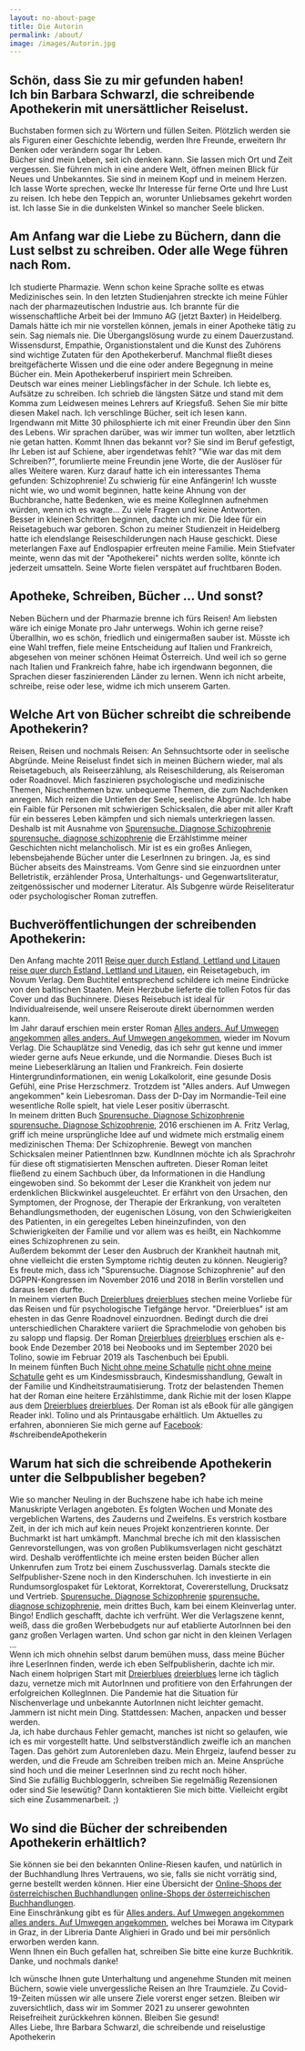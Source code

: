 ```yaml
---
layout: no-about-page
title: Die Autorin
permalink: /about/
image: /images/Autorin.jpg
---
```


## Schön, dass Sie zu mir gefunden haben!  <br> Ich bin Barbara Schwarzl, die schreibende Apothekerin mit unersättlicher Reiselust.

Buchstaben formen sich zu Wörtern und füllen Seiten. Plötzlich werden sie als Figuren einer Geschichte lebendig, werden Ihre Freunde, erweitern Ihr Denken oder verändern sogar Ihr Leben. <br> Bücher sind mein Leben, seit ich denken kann. Sie lassen mich Ort und Zeit vergessen. Sie führen mich in eine andere Welt, öffnen meinen Blick für Neues und Unbekanntes. Sie sind in meinem Kopf und in meinem Herzen. <br> Ich lasse Worte sprechen, wecke Ihr Interesse für ferne Orte und Ihre Lust zu reisen. Ich hebe den Teppich an, worunter Unliebsames gekehrt worden ist. Ich lasse Sie in die dunkelsten Winkel so mancher Seele blicken. <br>


## Am Anfang war die Liebe zu Büchern, dann die Lust selbst zu schreiben. Oder alle Wege führen nach Rom.

Ich studierte Pharmazie. Wenn schon keine Sprache sollte es etwas Medizinisches sein. In den letzten Studienjahren streckte ich meine Fühler nach der pharmazeutischen Industrie aus. Ich brannte für die wissenschaftliche Arbeit bei der Immuno AG (jetzt Baxter) in Heidelberg. Damals hätte ich mir nie vorstellen können, jemals in einer Apotheke tätig zu sein. Sag niemals nie. Die Übergangslösung wurde zu einem Dauerzustand. <br> 
Wissensdurst, Empathie, Organistionstalent und die Kunst des Zuhörens sind wichtige Zutaten für den Apothekerberuf. Manchmal fließt dieses breitgefächerte Wissen und die eine oder andere Begegnung in meine Bücher ein. Mein Apothekerberuf inspiriert mein Schreiben. <br> 
Deutsch war eines meiner Lieblingsfächer in der Schule. Ich liebte es, Aufsätze zu schreiben. Ich schrieb die längsten Sätze und stand mit dem Komma zum Leidwesen meines Lehrers auf Kriegsfuß. Sehen Sie mir bitte diesen Makel nach. Ich verschlinge Bücher, seit ich lesen kann. <br>
Irgendwann mit Mitte 30 philosphierte ich mit einer Freundin über den Sinn des Lebens. Wir sprachen darüber, was wir immer tun wollten, aber letztlich nie getan hatten. Kommt Ihnen das bekannt vor? Sie sind im Beruf gefestigt, Ihr Leben ist auf Schiene, aber irgendetwas fehlt? "Wie war das mit dem Schreiben?", forumlierte meine Freundin jene Worte, die der Auslöser für alles Weitere waren. Kurz darauf hatte ich ein interessantes Thema gefunden: Schizophrenie! Zu schwierig für eine Anfängerin! Ich wusste nicht wie, wo und womit beginnen, hatte keine Ahnung von der Buchbranche, hatte Bedenken, wie es meine KollegInnen aufnehmen würden, wenn ich es wagte... Zu viele Fragen und keine Antworten. <br> Besser in kleinen Schritten beginnen, dachte ich mir. Die Idee für ein Reisetagebuch war geboren. Schon zu meiner Studienzeit in Heidelberg hatte ich elendslange Reiseschilderungen nach Hause geschickt. Diese meterlangen Faxe auf Endlospapier erfreuten meine Familie. Mein Stiefvater meinte, wenn das mit der "Apothekerei" nichts werden sollte, könnte ich jederzeit umsatteln. Seine Worte fielen verspätet auf fruchtbaren Boden.


## Apotheke, Schreiben, Bücher ... Und sonst?

Neben Büchern und der Pharmazie brenne ich fürs Reisen! Am liebsten wäre ich einige Monate pro Jahr unterwegs. Wohin ich gerne reise? Überallhin, wo es schön, friedlich und einigermaßen sauber ist. Müsste ich eine Wahl treffen, fiele meine Entscheidung auf Italien und Frankreich, abgesehen von meiner schönen Heimat Österreich. Und weil ich so gerne nach Italien und Frankreich fahre, habe ich irgendwann begonnen, die Sprachen dieser faszinierenden Länder zu lernen.
Wenn ich nicht arbeite, schreibe, reise oder lese, widme ich mich unserem Garten.


## Welche Art von Bücher schreibt die schreibende Apothekerin?

Reisen, Reisen und nochmals Reisen: An Sehnsuchtsorte oder in seelische Abgründe.
Meine Reiselust findet sich in meinen Büchern wieder, mal als Reisetagebuch, als Reiseerzählung, als Reiseschilderung, als Reiseroman oder Roadnovel. Mich faszinieren psychologische und medizinische Themen, Nischenthemen bzw. unbequeme Themen, die zum Nachdenken anregen. Mich reizen die Untiefen der Seele, seelische Abgründe. Ich habe ein Faible für Personen mit schwierigen Schicksalen, die aber mit aller Kraft für ein besseres Leben kämpfen und sich niemals unterkriegen lassen. Deshalb ist mit Ausnahme von [Spurensuche. Diagnose Schizophrenie] [spurensuche. diagnose schizophrenie] die Erzählstimme meiner Geschichten nicht melancholisch. Mir ist es ein großes Anliegen, lebensbejahende Bücher unter die LeserInnen zu bringen. Ja, es sind Bücher abseits des Mainstreams. Vom Genre sind sie einzuordnen unter Belletristik, erzählender Prosa, Unterhaltungs- und Gegenwartsliteratur, zeitgenössischer und moderner Literatur. Als Subgenre würde Reiseliteratur oder psychologischer Roman zutreffen. 

## Buchveröffentlichungen der schreibenden Apothekerin:

Den Anfang machte 2011 [Reise quer durch Estland, Lettland und Litauen] [reise quer durch Estland, Lettland und Litauen], ein Reisetagebuch, im Novum Verlag. Dem Buchtitel entsprechend schildere ich meine Eindrücke von den baltischen Staaten. Mein Herzbube lieferte die tollen Fotos für das Cover und das Buchinnere. Dieses Reisebuch ist ideal für Individualreisende, weil unsere Reiseroute direkt übernommen werden kann. <br> 
Im Jahr darauf erschien mein erster Roman [Alles anders. Auf Umwegen angekommen] [alles anders. Auf Umwegen angekommen], wieder im Novum Verlag. Die Schauplätze sind Venedig, das ich sehr gut kenne und immer wieder gerne aufs Neue erkunde, und die Normandie. Dieses Buch ist meine Liebeserklärung an Italien und Frankreich. Fein dosierte Hintergrundinformationen, ein wenig Lokalkolorit, eine gesunde Dosis Gefühl, eine Prise Herzschmerz. Trotzdem ist "Alles anders. Auf Umwegen angekommen" kein Liebesroman. Dass der D-Day im Normandie-Teil eine wesentliche Rolle spielt, hat viele Leser positiv überrascht. <br> 
In meinem dritten Buch [Spurensuche. Diagnose Schizophrenie] [spurensuche. Diagnose Schizophrenie], 2016 erschienen im A. Fritz Verlag, griff ich meine ursprüngliche Idee auf und widmete mich erstmalig einem medizinischen Thema: Der Schizophrenie. Bewegt von manchen Schicksalen meiner PatientInnen bzw. KundInnen möchte ich als Sprachrohr für diese oft stigmatisierten Menschen auftreten. Dieser Roman leitet fließend zu einem Sachbuch über, da Informationen in die Handlung eingewoben sind. So bekommt der Leser die Krankheit von jedem nur erdenklichen Blickwinkel ausgeleuchtet. Er erfährt von den Ursachen, den Symptomen, der Prognose, der Therapie der Erkrankung, von veralteten Behandlungsmethoden, der eugenischen Lösung, von den Schwierigkeiten des Patienten, in ein geregeltes Leben hineinzufinden, von den Schwierigkeiten der Familie und vor allem was es heißt, ein Nachkomme eines Schizophrenen zu sein. <br> Außerdem bekommt der Leser den Ausbruch der Krankheit hautnah mit, ohne vielleicht die ersten Symptome richtig deuten zu können. Neugierig? <br> 
Es freute mich, dass ich "Spurensuche. Diagnose Schizophrenie" auf den DGPPN-Kongressen im November 2016 und 2018 in Berlin vorstellen und daraus lesen durfte. <br> 
In meinem vierten Buch [Dreierblues] [dreierblues] stechen meine Vorliebe für das Reisen und für psychologische Tiefgänge hervor. "Dreierblues" ist am ehesten in das Genre Roadnovel einzuordnen. Bedingt durch die drei unterschiedlichen Charaktere variiert die Sprachmelodie von gehoben bis zu salopp und flapsig. Der Roman [Dreierblues] [dreierblues] erschien als e-book Ende Dezember 2018 bei Neobooks und im September 2020 bei Tolino, sowie im Februar 2019 als Taschenbuch bei Epubli. <br>
In meinem fünften Buch [Nicht ohne meine Schatulle] [nicht ohne meine Schatulle] geht es um Kindesmissbrauch, Kindesmisshandlung, Gewalt in der Familie und Kindheitstraumatisierung. Trotz der belastenden Themen hat der Roman eine heitere Erzählstimme, dank Richie mit der losen Klappe aus dem [Dreierblues] [dreierblues]. Der Roman ist als eBook für alle gängigen Reader inkl. Tolino und als Printausgabe erhältlich.
Um Aktuelles zu erfahren, abonnieren Sie mich gerne auf [Facebook][facebook]: #schreibendeApothekerin



## Warum hat sich die schreibende Apothekerin unter die Selbpublisher begeben?

Wie so mancher Neuling in der Buchszene habe ich habe ich meine Manuskripte Verlagen angeboten. Es folgten Wochen und Monate des vergeblichen Wartens, des Zauderns und Zweifelns. Es verstrich kostbare Zeit, in der ich mich auf kein neues Projekt konzentrieren konnte. Der Buchmarkt ist hart umkämpft. Manchmal breche ich mit den klassischen Genrevorstellungen, was von großen Publikumsverlagen nicht geschätzt wird. Deshalb veröffentlichte ich meine ersten beiden Bücher allen Unkenrufen zum Trotz bei einem Zuschussverlag. Damals steckte die Selfpublisher-Szene noch in den Kinderschuhen. Ich investierte in ein Rundumsorglospaket für Lektorat, Korrektorat, Covererstellung, Drucksatz und Vertrieb. [Spurensuche. Diagnose Schizophrenie] [spurensuche. diagnose schizophrenie], mein drittes Buch, kam bei einem Kleinverlag unter. Bingo! Endlich geschafft, dachte ich verfrüht. Wer die Verlagszene kennt, weiß, dass die großen Werbebudgets nur auf etablierte AutorInnen bei den ganz großen Verlagen warten. Und schon gar nicht in den kleinen Verlagen ... <br> Wenn ich mich ohnehin selbst darum bemühen muss, dass meine Bücher ihre LeserInnen finden, werde ich eben Selfpublisherin, dachte ich mir. Nach einem holprigen Start mit [Dreierblues] [dreierblues] lerne ich täglich dazu, vernetze mich mit AutorInnen und profitiere von den Erfahrungen der erfolgreichen KollegInnen. Die Pandemie hat die Situation für Nischenverlage und unbekannte AutorInnen nicht leichter gemacht. Jammern ist nicht mein Ding. Stattdessen: Machen, anpacken und besser werden. <br> Ja, ich habe durchaus Fehler gemacht, manches ist nicht so gelaufen, wie ich es mir vorgestellt hatte. Und selbstverständlich zweifle ich an manchen Tagen. Das gehört zum Autorenleben dazu. Mein Ehrgeiz, laufend besser zu werden, und die Freude am Schreiben treiben mich an. Meine Ansprüche sind hoch und die meiner LeserInnen sind zu recht noch höher. <br> Sind Sie zufällig BuchbloggerIn, schreiben Sie regelmäßig Rezensionen oder sind Sie lesewütig? Dann kontaktieren Sie mich bitte. Vielleicht ergibt sich eine Zusammenarbeit. ;)



## Wo sind die Bücher der schreibenden Apothekerin erhältlich?

Sie können sie bei den bekannten Online-Riesen kaufen, und natürlich in der Buchhandlung Ihres Vertrauens, wo sie, falls sie nicht vorrätig sind, gerne bestellt werden können. Hier eine Übersicht der [Online-Shops der österreichischen Buchhandlungen] [online-Shops der österreichischen Buchhandlungen]. <br> Eine Einschränkung gibt es für [Alles anders. Auf Umwegen angekommen] [alles anders. Auf Umwegen angekommen], welches bei Morawa im Citypark in Graz, in der Libreria Dante Alighieri in Grado und bei mir persönlich erworben werden kann. <br> Wenn Ihnen ein Buch gefallen hat, schreiben Sie bitte eine kurze Buchkritik. Danke, und nochmals danke!

Ich wünsche Ihnen gute Unterhaltung und angenehme Stunden mit meinen Büchern, sowie viele unvergessliche Reisen an Ihre Traumziele. Zu Covid-19-Zeiten müssen wir alle unsere Ziele vorerst enger setzen. Bleiben wir zuversichtlich, dass wir im Sommer 2021 zu unserer gewohnten Reisefreiheit zurückkehren können. Bleiben Sie gesund! <br> 
Alles Liebe, Ihre Barbara Schwarzl, die schreibende und reiselustige Apothekerin



[reise quer durch Estland, Lettland und Litauen]: https://barbaraschwarzl.com/reise-quer-durch-estland-lettland-und-litauen/
[alles anders. Auf Umwegen angekommen]: https://barbaraschwarzl.com/alles-anders-auf-umwegen-angekommen/
[spurensuche. diagnose schizophrenie]: https://barbaraschwarzl.com/spurensuche-diagnose-schizophrenie/
[dreierblues]: https://barbaraschwarzl.com/dreierblues/
[nicht ohne meine Schatulle]: https://barbaraschwarzl.com/nicht-ohne-meine-schatulle/

[facebook]: https://www.facebook.com/schreibendeApothekerin
[online-Shops der österreichischen Buchhandlungen]: http://www.buecher.at/buylocal/